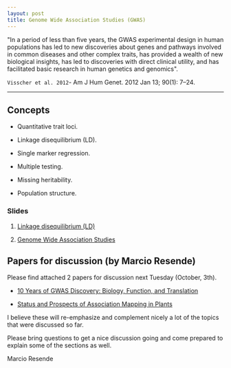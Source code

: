 ```yaml
---
layout: post
title: Genome Wide Association Studies (GWAS)
---
```


 "In a period of less than five years, the
GWAS experimental design in human populations has
led to new discoveries about genes and pathways involved
in common diseases and other complex traits, has
provided a wealth of new biological insights, has led to
discoveries with direct clinical utility, and has facilitated
basic research in human genetics and genomics".

`Visscher et al. 2012`-  Am J Hum Genet. 2012 Jan 13; 90(1): 7–24.

-------------------------------------------


## Concepts

- Quantitative trait loci.

- Linkage disequilibrium (LD).

- Single marker regression.

- Multiple testing.

- Missing heritability.

- Population structure.

### Slides

1. [Linkage disequilibrium (LD)](https://github.com/hos6236/hos6236.github.io/blob/master/classes/gwas_1.pdf)

2. [Genome Wide Association Studies](https://github.com/hos6236/hos6236.github.io/blob/master/classes/gwas_2.pdf)

## Papers for discussion (by Marcio Resende)

Please find attached 2 papers for discussion next Tuesday (October, 3th).

- [10 Years of GWAS Discovery: Biology, Function, and Translation](https://github.com/hos6236/hos6236.github.io/blob/master/classes/gwas_3.pdf)

- [Status and Prospects of Association Mapping in Plants](https://github.com/hos6236/hos6236.github.io/blob/master/classes/gwas_2.pdf)

I believe these will re-emphasize and complement nicely a lot of the topics that were discussed so far. 

Please bring questions to get a nice discussion going and come prepared to explain some of the sections as well. 

Marcio Resende

